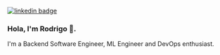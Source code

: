 [![linkedin badge](https://img.shields.io/badge/rodrigoegimenez-333?logo=linkedin)](https://www.linkedin.com/in/rodrigoegimenez/)

### Hola, I'm Rodrigo 👋.

I'm a Backend Software Engineer, ML Engineer and DevOps enthusiast.

<!-- - 🔭 I’m currently working on full-stack applications combining ExpressJS and Django backends with ReactJS frontends.

- 🌱 I’m currently learning Typescript and adding types to Python code. Also I'm diving myself into testing and all things related, including TDD, BDD, ATDD, and so on.

- ⚡ I'm an automation enthusiast, if some process can benefit from automation then I'll try to automate it. This has made me dive on the DevOps world. I've been writing Jenkins pipelines, Github Actions and CircleCI configs to aid in the process of building, testing and deploying applications. -->

<!--
**rodrigoegimenez/rodrigoegimenez** is a ✨ _special_ ✨ repository because its `README.md` (this file) appears on your GitHub profile.

Here are some ideas to get you started:

- 🔭 I’m currently working on ...
- 🌱 I’m currently learning ...
- 👯 I’m looking to collaborate on ...
- 🤔 I’m looking for help with ...
- 💬 Ask me about ...
- 📫 How to reach me: ...
- 😄 Pronouns: ...
- ⚡ Fun fact: ...
-->
